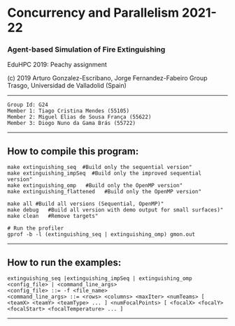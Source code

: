 # Concurrency and Parallelism 2021-22

### Agent-based Simulation of Fire Extinguishing

EduHPC 2019: Peachy assignment

(c) 2019 Arturo Gonzalez-Escribano, Jorge Fernandez-Fabeiro
Group Trasgo, Universidad de Valladolid (Spain)

--------------------------------------------------------------

    Group Id: G24
    Member 1: Tiago Cristina Mendes (55105)
    Member 2: Miguel Elias de Sousa França (55622)
    Member 3: Diogo Nuno da Gama Brás (55722)

--------------------------------------------------------------

How to compile this program:
--------------------------------------------------------------

    make extinguishing_seq  #Build only the sequential version"
    make extinguishing_impSeq  #Build only the improved sequential version"
    make extinguishing_omp   #Build only the OpenMP version"
    make extinguishing_flattened   #Build only the OpenMP version"
    
    make all #Build all versions (Sequential, OpenMP)"
    make debug   #Build all version with demo output for small surfaces)"
    make clean   #Remove targets"

    # Run the profiler
    gprof -b -l (extinguishing_seq | extinguishing_omp) gmon.out

--------------------------------------------------------------

How to run the examples:
--------------------------------------------------------------

    extinguishing_seq |extinguishing_impSeq | extinguishing_omp <config_file> | <command_line_args>
    <config_file> ::= -f <file_name>
    <command_line_args> ::= <rows> <columns> <maxIter> <numTeams> [ <teamX> <teamY> <teamType> ... ] <numFocalPoints> [ <focalX> <focalY> <focalStart> <focalTemperature> ... ]

--------------------------------------------------------------
